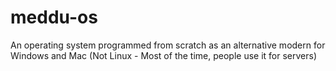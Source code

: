 # meddu-os
An operating system programmed from scratch as an alternative modern for Windows and Mac (Not Linux - Most of the time, people use it for servers)
